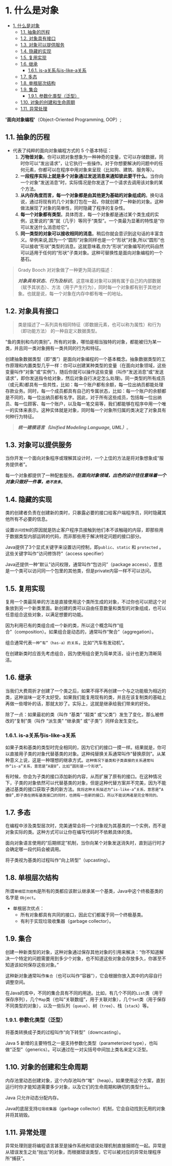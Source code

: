 # 1. 什么是对象

- [1. 什么是对象](#1-什么是对象)
  - [1.1. 抽象的历程](#11-抽象的历程)
  - [1.2. 对象具有接口](#12-对象具有接口)
  - [1.3. 对象可以提供服务](#13-对象可以提供服务)
  - [1.4. 隐藏的实现](#14-隐藏的实现)
  - [1.5. 复用实现](#15-复用实现)
  - [1.6. 继承](#16-继承)
    - [1.6.1. is-a关系与is-like-a关系](#161-is-a关系与is-like-a关系)
  - [1.7. 多态](#17-多态)
  - [1.8. 单根层次结构](#18-单根层次结构)
  - [1.9. 集合](#19-集合)
    - [1.9.1. 参数化类型（泛型）](#191-参数化类型泛型)
  - [1.10. 对象的创建和生命周期](#110-对象的创建和生命周期)
  - [1.11. 异常处理](#111-异常处理)

**'面向对象编程'**（Object-Oriented Programming, OOP）;

## 1.1. 抽象的历程

- 代表了纯粹的面向对象编程方式的 5 个基本特征：
  1. **万物皆对象**。你可以把对象想象为一种神奇的变量，它可以存储数据，同时你可以“发出请求”，让它执行一些操作。对于你想要解决的问题中的任何元素，你都可以在程序中用对象来呈现（比如狗、建筑、服务等）。
  2. **一段程序实际上就是多个对象通过发送消息来通知彼此要干什么**。当你向一个对象“发送消息”时，实际情况是你发送了一个请求去调用该对象的某个方法。
  3. **从内存角度而言，每一个对象都是由其他更为基础的对象组成的**。换句话说，通过将现有的几个对象打包在一起，你就创建了一种新的对象。这种做法展现了对象的简单性，同时隐藏了程序的复杂性。
  4. **每一个对象都有类型**。具体而言，每一个对象都是通过某个类生成的实例，这里说的“类”就（几乎）等同于“类型”。一个类最为显著的特性是“你可以发送什么消息给它”。
  5. **同一类型的对象可以接收相同的消息**。稍后你就会意识到这句话的丰富含义。举例来说,因为一个“圆形”对象同样也是一个“形状”对象,所以“圆形”也可以接收“形状”类型的消息。这就意味着,你为“形状”对象编写的代码自然可以适用于任何的“形状”子类对象。这种可替换性是面向对象编程的一个基石。

> Grady Booch 对对象做了一种更为简洁的描述：
>
> ***对象具有状态、行为及标识***。这意味着对象可以拥有属于自己的内部数据（赋予其状态）、方法（用于产生行为），同时每一个对象都有别于其他对象。也就是说，每一个对象在内存中都有唯一的地址。

## 1.2. 对象具有接口

> 类是描述了一系列具有相同特征（即数据元素，也可以称为属性）和行为（即功能方法） 的一种自定义数据类型。

“鱼的类别和鸟的类别”。所有的对象，哪怕是相当独特的对象，都能被归为某一类，并且同一类对象拥有一类共同的行为和特征。

创建抽象数据类型（即“类”）是面向对象编程的一个基本概念。抽象数据类型的工作原理和内置类型几乎一样：你可以创建某种类型的变量（在面向对象领域，这些变量叫作“对象”或“实例”)，随后你就可以操作这些变量（叫作“发送消息”或“发送请求”，即你发送指令给对象，然后对象自行决定怎么处理)。同一类型的所有成员（或元素)都具有一些共性，比如：每一个账户都有余额，每一位出纳员都能处理存款业务。同时，每一个成员都具有自己的专属状态，比如：每一个账户的余额都是不同的，每一位出纳员都有名字。因此，对于所有这些成员，包括每一位出纳员、每一位顾客、每一个账户，以及每一笔交易等，我们都能够在程序中用一个唯一的实体来表示。这种实体就是对象，同时每一个对象所归属的类决定了对象具有何种行为特征。

> ***统一建模语言（Unified Modeling Language, UML）***。

## 1.3. 对象可以提供服务

当你开发一个面向对象程序或理解其设计时，一个上佳的方法是将对象想象成“服务提供者”。

每一个对象都提供了一种配套服务。***在面向对象领域，出色的设计往往意味着一个对象只做好一件事，`绝不贪多`***。

## 1.4. 隐藏的实现

类的创建者负责在创建新的类时，只暴露必要的接口给客户端程序员，同时隐藏其他所有不必要的信息。

设置`访问控制`的原因就是防止客户程序员接触到他们本不该触碰的内容，即那些用于数据类型内部运转的代码，而非那些用于解决特定问题的接口部分。

Java提供了3个显式关键字来设置访问控制，即`public`、`static` 和 `protected` 。这些关键字叫作“访问修饰符”（access specifier）

Java还提供一种“默认”访问权限，通常叫作“包访问”（package access），意思是一个类可以访问同一个包里的其他类，但是private内容一样不可以访问。

## 1.5. 复用实现

复用一个类最简单的方法是直接使用这个类所生成的对象，不过你也可以把这个对象放到另一个新类里面。新创建的类可以自由任意数量和类型的对象组成，也可以任意组合这些对象，以满足想要的功能。

因为利用已有的类组合成一个新的类，所以这个概念叫作“组合”（composition）。如果组合是动态的，通常叫作“聚合”（aggregation）。

组合通常代表`一种“有”（has-a）的关系`，比如“汽车有发动机”。

在创建新类时应首先考虑组合，因为使用组合更为简单灵活，设计也更为清晰简洁。

## 1.6. 继承

当我们大费周折才创建了一个类之后，如果不得不再创建一个与之功能极为相近的类，这种滋味一定不太好受。如果我们能复用现有的类，并且在该复制类的基础上再做一些增补的话，那就太妙了。实际上，这就是继承给我们带来的好处。

除了一点：如果最初的类（叫作 “基类” “超类” 或“父类”）发生了变化，那么被修改的“复制”类（叫作 “派生类” “继承类” 或“子类”）同样会发生变化。

### 1.6.1. is-a关系与is-like-a关系

如果子类和基类的类型时完全相同的，因为它们的接口一摸一样。结果就是，你可以直接用子类的对象代替基类的对象。这种纯替换关系通常叫作“替换原则”。从某种意义上说，这是一种理想的继承方式。`这种情况下基类和子类直接的关系通常叫作“is-a”关系，意思是“A是B”，比如“圆形是一个形状”。`

有时候，你会为子类的接口添加新的内容，从而扩展了原有的接口。在这种情况下，子类的对象依然可以代替基类的对象，但是这种代替方案并不完美，因为不能通过基类的接口获取子类的新方法。`我将这种关系描述为“is-like-a”关系，意思是“A像B”,即子类在拥有基类接口的同时，也拥有一些新的接口，所以不能说两者是完全等同的。`

## 1.7. 多态

在编程中涉及类型层次时，完美通常会将一个对象视为其基类的一个实例，而不是对象实际的类。这种方式可以让你在编写代码时不依赖具体的类。

面向对象语言使用的“后期绑定”机制，当你向某个对象发送消失时，直到运行时才会确定哪一段代码会被调用。

将子类视为基类的过程叫作“向上转型”（upcasting）。

## 1.8. 单根层次结构

所谓`单根层次结构`是所有的类都应该默认继承某一个基类，Java中这个终极基类的名字是 `Object`。

- 单根层次优点：
  - 所有对象都具有共同的接口，因此它们都属于同一个终极基类。
  - 有利于实现垃圾收集器（garbage collector）。

## 1.9. 集合

创建一种新类型的对象，这种对象通过保存其他对象的引用来解决：“你不知道解决一个特定的问题需要用到多少个对象，也不知道这些对象会存放多久，你甚至不知道该如何保存这些对象。”

这种新对象通常叫作`集合`（也可以叫作“容器”），它会根据你放入其中的内容自行调整空间。

在Java的库中，不同的集合具有不同的用途。比如，有几个不同的`List`类（用于保存序列），几个`Map`类（也叫“关联数组”，用于关联对象），几个`Set`类（用于保存不同类型的对象），以及一些队列（`queue`）、树（`tree`）、栈（`stack`）等。

### 1.9.1. 参数化类型（泛型）

将基类转换成子类的过程叫作“向下转型”（downcasting）。

Java 5 新增的主要特性之一是支持参数化类型（parameterized type），也叫做“泛型”（generics）。可以通过在一对尖括号中间加上类名来定义泛型。

## 1.10. 对象的创建和生命周期

内存池里动态创建对象，这个内存池叫作“堆”（heap）。如果使用这个方案，直到运行时你才能知道需要多少对象，以及它们的生命周期和确切的类型什么。

Java 只允许动态分配内存。

Java的底层支持`垃圾收集器`（garbage collector）机制，它会自动找到无用的对象并将其销毁。

## 1.11. 异常处理

异常处理则是将编程语言甚至是操作系统和错误处理机制直接捆绑在一起。异常是从错误发生之处“抛出”的对象，而根据错误类型，它可以被对应的异常处理程序所“捕获”。
